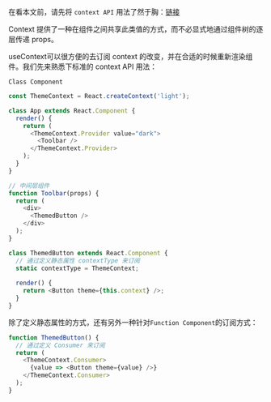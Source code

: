在看本文前，请先将 `context API` 用法了然于胸：[链接](https://zh-hans.reactjs.org/docs/context.html)


Context 提供了一种在组件之间共享此类值的方式，而不必显式地通过组件树的逐层传递 props。

useContext可以很方便的去订阅 context 的改变，并在合适的时候重新渲染组件。我们先来熟悉下标准的 context API 用法：

`Class Component`
```js
const ThemeContext = React.createContext('light');

class App extends React.Component {
  render() {
    return (
      <ThemeContext.Provider value="dark">
        <Toolbar />
      </ThemeContext.Provider>
    );
  }
}

// 中间层组件
function Toolbar(props) {
  return (
    <div>
      <ThemedButton />
    </div>
  );
}

class ThemedButton extends React.Component {
  // 通过定义静态属性 contextType 来订阅
  static contextType = ThemeContext;
  
  render() {
    return <Button theme={this.context} />;
  }
}
```
除了定义静态属性的方式，还有另外一种针对`Function Component`的订阅方式：

```js
function ThemedButton() {
  // 通过定义 Consumer 来订阅
  return (
    <ThemeContext.Consumer>
      {value => <Button theme={value} />}
    </ThemeContext.Consumer>
  );
}
```
